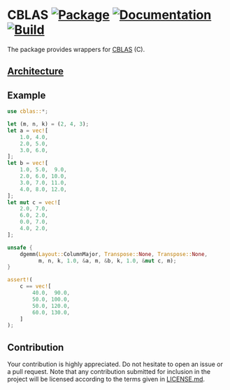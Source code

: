 # CBLAS [![Package][package-img]][package-url] [![Documentation][documentation-img]][documentation-url] [![Build][build-img]][build-url]

The package provides wrappers for [CBLAS] (C).

## [Architecture]

## Example

```rust
use cblas::*;

let (m, n, k) = (2, 4, 3);
let a = vec![
    1.0, 4.0,
    2.0, 5.0,
    3.0, 6.0,
];
let b = vec![
    1.0, 5.0,  9.0,
    2.0, 6.0, 10.0,
    3.0, 7.0, 11.0,
    4.0, 8.0, 12.0,
];
let mut c = vec![
    2.0, 7.0,
    6.0, 2.0,
    0.0, 7.0,
    4.0, 2.0,
];

unsafe {
    dgemm(Layout::ColumnMajor, Transpose::None, Transpose::None,
          m, n, k, 1.0, &a, m, &b, k, 1.0, &mut c, m);
}

assert!(
    c == vec![
        40.0,  90.0,
        50.0, 100.0,
        50.0, 120.0,
        60.0, 130.0,
    ]
);
```

## Contribution

Your contribution is highly appreciated. Do not hesitate to open an issue or a
pull request. Note that any contribution submitted for inclusion in the project
will be licensed according to the terms given in [LICENSE.md](LICENSE.md).

[architecture]: https://blas-lapack-rs.github.io/architecture
[cblas]: https://en.wikipedia.org/wiki/BLAS

[build-img]: https://github.com/blas-lapack-rs/cblas/actions/workflows/build.yml/badge.svg
[build-url]: https://github.com/blas-lapack-rs/cblas/actions/workflows/build.yml
[documentation-img]: https://docs.rs/cblas/badge.svg
[documentation-url]: https://docs.rs/cblas
[package-img]: https://img.shields.io/crates/v/cblas.svg
[package-url]: https://crates.io/crates/cblas
